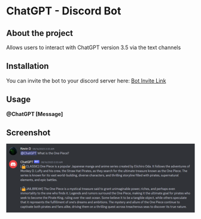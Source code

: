 # ChatGPT - Discord Bot

## About the project

Allows users to interact with ChatGPT version 3.5 via the text channels

## Installation

You can invite the bot to your discord server here: [Bot Invite Link](https://discord.com/api/oauth2/authorize?client_id=1114989141436924024&permissions=274877913088&scope=bot)

## Usage

**@ChatGPT [Message]**   

## Screenshot

![screenshot](./public/chatgpt-discord-bot.png)
